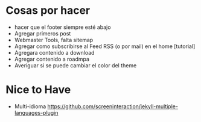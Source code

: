 # Cosas por hacer

* hacer que el footer siempre esté abajo
* Agregar primeros post
* Webmaster Tools, falta sitemap
* Agregar como subscribirse al Feed RSS (o por mail) en el home [tutorial]
* Agregara contenido a download
* Agregar contenido a roadmpa
* Averiguar si se puede cambiar el color del theme

# Nice to Have

* Multi-idioma https://github.com/screeninteraction/jekyll-multiple-languages-plugin
